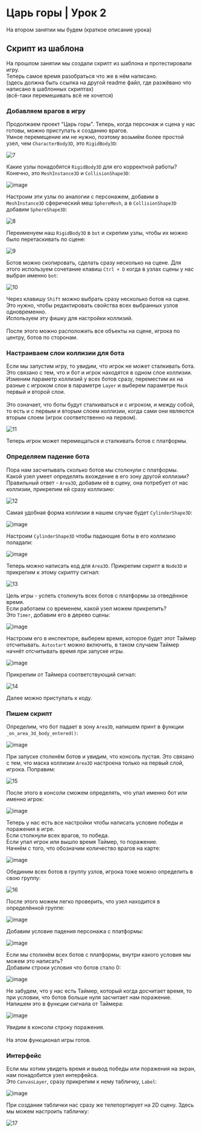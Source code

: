 # Царь горы | Урок 2

На втором занятии мы будем (краткое описание урока)

## Скрипт из шаблона

На прошлом занятии мы создали скрипт из шаблона и протестировали игру.\
Теперь самое время разобраться что же в нём написано.\
(здесь должна быть ссылка на другой readme файл, где разжёвано что написано в шаблонных скриптах)\
(всё-таки перемешивать всё не хочется)

### Добавляем врагов в игру

Продолжаем проект "Царь горы".
Теперь, когда персонаж и сцена у нас готовы, можно приступать к созданию врагов.\
Умное перемещение им не нужно, поэтому возьмём более простой узел, чем `CharacterBody3D`, это `RigidBody3D`:

![7](https://github.com/user-attachments/assets/bed0b9c6-971b-48ea-9759-b87ac5eb14fd)

Какие узлы понадобятся `RigidBody3D` для его корректной работы?
Конечно, это `MeshInstance3D` и `CollisionShape3D`:

![image](https://github.com/user-attachments/assets/da6af2cf-6043-407d-8601-00544e26d39d)

Настроим эти узлы по аналогии с персонажем, добавим в `MeshInstance3D` сферический меш `SphereMesh`, а в `CollisionShape3D` добавим `SphereShape3D`:

![8](https://github.com/user-attachments/assets/92f36613-2af6-494b-ac5d-140e8ecc9419)

Переименуем наш `RigidBody3D` в `bot` и скрепим узлы, чтобы их можно было перетаскивать по сцене:

![9](https://github.com/user-attachments/assets/45f68d3b-d881-4bec-bd64-c3c386c46bb2)

Ботов можно скопировать, сделать сразу несколько на сцене. Для этого используем сочетание клавиш `Ctrl + D` когда в узлах сцены у нас выбран именно `bot`:

![10](https://github.com/user-attachments/assets/62aa985b-04c7-401f-86f2-0864155adb58)

Через клавишу `Shift` можно выбрать сразу несколько ботов на сцене. Это нужно, чтобы редактировать свойства всех выбранных узлов одновременно.\
Используем эту фишку для настройки коллизий.\
\
После этого можно расположить все объекты на сцене, игрока по центру, ботов по сторонам.

### Настраиваем слои коллизии для бота

Если мы запустим игру, то увидим, что игрок не может сталкивать бота.\
Это связано с тем, что и бот и игрок находятся в одном слое коллизии.\
Изменим параметр коллизий у всех ботов сразу, переместим их на разные с игроком слои в параметре `Layer` и выберем параметре `Mask` первый и второй слои.\
\
Это означает, что боты будут сталкиваться и с игроком, и между собой, то есть и с первым и вторым слоем коллизии, когда сами они являются вторым слоем (игрок соответственно на первом).

![11](https://github.com/user-attachments/assets/4c5c36ee-116e-4942-8446-44681b666fe5)

Теперь игрок может перемещаться и сталкивать ботов с платформы.

### Определяем падение бота

Пора нам засчитывать сколько ботов мы столкнули с платформы.\
Какой узел умеет определять вхождение в его зону другой коллизии?\
Правильный ответ - `Area3D`, добавим её в сцену, она потребует от нас коллизии, прикрепим ей сразу коллизию:

![12](https://github.com/user-attachments/assets/c1fb1b8d-00f9-4eef-a20a-26250019fd74)

Самая удобная форма коллизии в нашем случае будет `CylinderShape3D`:

![image](https://github.com/user-attachments/assets/07c326b0-0536-467a-b9f1-7d3e9a05da15)

Настроим `CylinderShape3D` чтобы падающие боты в его коллизию попадали:

![image](https://github.com/user-attachments/assets/be2d81ed-13a9-4c83-9dd7-adf1f7e5c421)

Теперь можно написать код для `Area3D`. Прикрепим скрипт в `Node3D` и прикрепим к этому скрипту сигнал:

![13](https://github.com/user-attachments/assets/7d4610c5-5e24-417c-88cd-d53d0a676b34)

Цель игры - успеть столкнуть всех ботов с платформы за отведённое время.\
Если работаем со временем, какой узел можем прикрепить?\
Это `Timer`, добавим его в дерево сцены:

![image](https://github.com/user-attachments/assets/5416c774-01d1-45f2-ae59-57817268fff2)

Настроим его в инспекторе, выберем время, которое будет этот Таймер отсчитывать. `Autostart` можно включить, в таком случаем Таймер начнёт отсчитывать время при запуске игры.

![image](https://github.com/user-attachments/assets/2962e5bb-cde6-4e7e-9064-24f1cd64e14b)

Прикрепим от Таймера соответствующий сигнал:

![14](https://github.com/user-attachments/assets/647c85c6-7b0d-450e-bf2b-b3db2c59eec4)

Далее можно приступать к коду.

### Пишем скрипт

Определим, что бот падает в зону `Area3D`, напишем принт в функции `_on_area_3d_body_entered()`:

![image](https://github.com/user-attachments/assets/3a556018-152e-4ea4-905e-de2f153fd312)

При запуске столкнём ботов и увидим, что консоль пустая. Это связано с тем, что маска коллизии `Area3D` настроена только на первый слой, игрока. Поправим:

![15](https://github.com/user-attachments/assets/beb4d3b1-030d-4888-a891-f6d4d092facd)

После этого в консоли сможем определять, что упал именно бот или именно игрок:

![image](https://github.com/user-attachments/assets/cbe4815c-c1df-4bc2-95c3-f52b152ba2b0)

Теперь у нас есть все настройки чтобы написать условие победы и поражения в игре.\
Если столкнули всех врагов, то победа.\
Если упал игрок или вышло время Таймер, то поражение.
\
Начнём с того, что обозначим количество врагов на карте:

![image](https://github.com/user-attachments/assets/92d5d5f6-3154-425d-a6fb-e444eb0dffe8)

Обединим всех ботов в группу узлов, игрока тоже можно определить в свою группу:

![16](https://github.com/user-attachments/assets/64b107af-7390-4be5-8f20-1de2e8b107d1)

После этого можем легко проверить, что узел находится в определённой группе:

![image](https://github.com/user-attachments/assets/18f9d69a-c580-4953-8fa4-762c169574ea)

Добавим условие падения персонажа с платформы:

![image](https://github.com/user-attachments/assets/57967ed1-4236-4157-8559-0afac2424513)

Если мы столкнём всех ботов с платформы, внутри какого условия мы можем это написать?\
Добавим строки условия что ботов стало 0:

![image](https://github.com/user-attachments/assets/60fb22ce-7e39-45bd-bf10-8aedfb09d7e9)

Не забудем, что у нас есть Таймер, который когда досчитает время, то при условии, что ботов больше нуля засчитает нам поражение.\
Напишем это в функции сигнала от Таймера:

![image](https://github.com/user-attachments/assets/6475c9ea-c933-4e19-93c0-d3829088793b)

Увидим в консоли строку поражения.\
\
На этом функционал игры готов.

### Интерфейс

Если мы хотим увидеть время и вывод победы или поражения на экран, нам понадобится узел интерфейса.\
Это `CanvasLayer`, сразу прикрепим к нему табличку, `Label`:

![image](https://github.com/user-attachments/assets/4587753a-0132-46b7-a379-6e635a285292)

При создании таблички нас сразу же телепортирует на 2D сцену. Здесь мы можем настроить табличку:

![17](https://github.com/user-attachments/assets/25629f7e-2d66-422d-850e-d91975571c92)

















